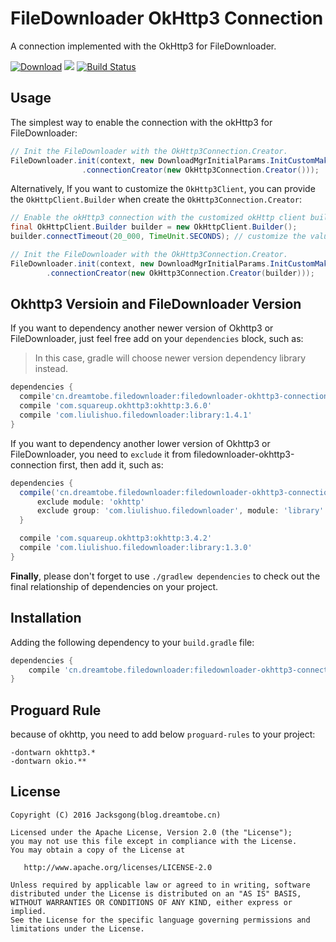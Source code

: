 # FileDownloader OkHttp3 Connection

A connection implemented with the OkHttp3 for FileDownloader.

[![Download][bintray_svg]][bintray_url]
![][file_downloader_svg]
[![Build Status][build_status_svg]][build_status_link]

## Usage

The simplest way to enable the connection with the okHttp3 for FileDownloader:

```java
// Init the FileDownloader with the OkHttp3Connection.Creator.
FileDownloader.init(context, new DownloadMgrInitialParams.InitCustomMaker()
                .connectionCreator(new OkHttp3Connection.Creator()));
```

Alternatively, If you want to customize the `OkHttp3Client`, you can provide the `OkHttpClient.Builder` when create the `OkHttp3Connection.Creator`:

```java
// Enable the okHttp3 connection with the customized okHttp client builder.
final OkHttpClient.Builder builder = new OkHttpClient.Builder();
builder.connectTimeout(20_000, TimeUnit.SECONDS); // customize the value of the connect timeout.

// Init the FileDownloader with the OkHttp3Connection.Creator.
FileDownloader.init(context, new DownloadMgrInitialParams.InitCustomMaker()
        .connectionCreator(new OkHttp3Connection.Creator(builder)));
```

## Okhttp3 Versioin and FileDownloader Version

If you want to dependency another newer version of Okhttp3 or FileDownloader, just feel free add on your `dependencies` block, such as:

> In this case, gradle will choose newer version dependency library instead.

```groovy
dependencies {
  compile'cn.dreamtobe.filedownloader:filedownloader-okhttp3-connection:1.0.0'
  compile 'com.squareup.okhttp3:okhttp:3.6.0'
  compile 'com.liulishuo.filedownloader:library:1.4.1'
}
```

If you want to dependency another lower version of Okhttp3 or FileDownloader, you need to `exclude` it from filedownloader-okhttp3-connection first, then add it, such as:

```groovy
dependencies {
  compile('cn.dreamtobe.filedownloader:filedownloader-okhttp3-connection:1.0.0') {
      exclude module: 'okhttp'
      exclude group: 'com.liulishuo.filedownloader', module: 'library'
  }

  compile 'com.squareup.okhttp3:okhttp:3.4.2'
  compile 'com.liulishuo.filedownloader:library:1.3.0'
}
```

**Finally**, please don't forget to use `./gradlew dependencies` to check out the final relationship of dependencies on your project.

## Installation

Adding the following dependency to your `build.gradle` file:

```groovy
dependencies {
    compile 'cn.dreamtobe.filedownloader:filedownloader-okhttp3-connection:1.0.0'
}
```

## Proguard Rule

because of okhttp, you need to add below `proguard-rules` to your project:

```
-dontwarn okhttp3.*
-dontwarn okio.**
```

## License

```
Copyright (C) 2016 Jacksgong(blog.dreamtobe.cn)

Licensed under the Apache License, Version 2.0 (the "License");
you may not use this file except in compliance with the License.
You may obtain a copy of the License at

   http://www.apache.org/licenses/LICENSE-2.0

Unless required by applicable law or agreed to in writing, software
distributed under the License is distributed on an "AS IS" BASIS,
WITHOUT WARRANTIES OR CONDITIONS OF ANY KIND, either express or implied.
See the License for the specific language governing permissions and
limitations under the License.
```

[file_downloader_svg]: https://img.shields.io/badge/Android-FileDownloader-orange.svg
[bintray_svg]: https://api.bintray.com/packages/jacksgong/maven/filedownloader-okhttp3-connection/images/download.svg
[bintray_url]: https://bintray.com/jacksgong/maven/filedownloader-okhttp3-connection/_latestVersion
[build_status_svg]: https://travis-ci.org/Jacksgong/filedownloader-okhttp3-connection.svg?branch=master
[build_status_link]: https://travis-ci.org/Jacksgong/filedownloader-okhttp3-connection

